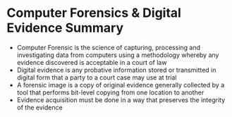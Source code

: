 # Computer Forensics & Digital Evidence Summary
- Computer Forensic is the science of capturing, processing and investigating data from computers using a methodology whereby any evidence discovered is acceptable in a court of law
- Digital evidence is any probative information stored or transmitted in digital form that a party to a court case may use at trial
- A forensic image is a copy of original evidence generally collected by a tool that performs bit-level copying from one location to another
- Evidence acquisition must be done in a way that preserves the integrity of the evidence

